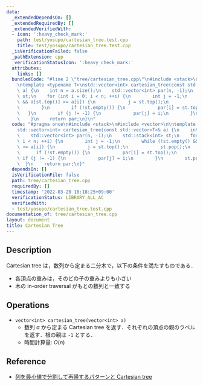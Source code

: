 ```yaml
---
data:
  _extendedDependsOn: []
  _extendedRequiredBy: []
  _extendedVerifiedWith:
  - icon: ':heavy_check_mark:'
    path: test/yosupo/cartesian_tree.test.cpp
    title: test/yosupo/cartesian_tree.test.cpp
  _isVerificationFailed: false
  _pathExtension: cpp
  _verificationStatusIcon: ':heavy_check_mark:'
  attributes:
    links: []
  bundledCode: "#line 2 \"tree/cartesian_tree.cpp\"\n#include <stack>\n#include <vector>\n\
    \ntemplate <typename T>\nstd::vector<int> cartesian_tree(const std::vector<T>&\
    \ a) {\n    int n = a.size();\n    std::vector<int> par(n, -1);\n    std::stack<int>\
    \ st;\n    for (int i = 0; i < n; ++i) {\n        int j = -1;\n        while (!st.empty()\
    \ && a[st.top()] >= a[i]) {\n            j = st.top();\n            st.pop();\n\
    \        }\n        if (!st.empty()) {\n            par[i] = st.top();\n     \
    \   }\n        if (j != -1) {\n            par[j] = i;\n        }\n        st.push(i);\n\
    \    }\n    return par;\n}\n"
  code: "#pragma once\n#include <stack>\n#include <vector>\n\ntemplate <typename T>\n\
    std::vector<int> cartesian_tree(const std::vector<T>& a) {\n    int n = a.size();\n\
    \    std::vector<int> par(n, -1);\n    std::stack<int> st;\n    for (int i = 0;\
    \ i < n; ++i) {\n        int j = -1;\n        while (!st.empty() && a[st.top()]\
    \ >= a[i]) {\n            j = st.top();\n            st.pop();\n        }\n  \
    \      if (!st.empty()) {\n            par[i] = st.top();\n        }\n       \
    \ if (j != -1) {\n            par[j] = i;\n        }\n        st.push(i);\n  \
    \  }\n    return par;\n}"
  dependsOn: []
  isVerificationFile: false
  path: tree/cartesian_tree.cpp
  requiredBy: []
  timestamp: '2022-03-20 18:18:25+09:00'
  verificationStatus: LIBRARY_ALL_AC
  verifiedWith:
  - test/yosupo/cartesian_tree.test.cpp
documentation_of: tree/cartesian_tree.cpp
layout: document
title: Cartesian Tree
---
```


## Description

Cartesian tree は，数列から定まる二分木で，以下の条件を満たすものである．
- 各頂点の重みは，そのどの子の重みよりも小さい
- 木の in-order traversal がもとの数列と一致する

## Operations

- `vector<int> cartesian_tree(vector<int> a)`
    - 数列 $a$ から定まる Cartesian tree を返す．それぞれの頂点の親のラベルを返す．根の親は `-1` とする．
    - 時間計算量: $O(n)$

## Reference

- [列を最小値で分割して再帰するパターンと Cartesian tree](https://kmyk.github.io/blog/blog/2020/07/27/recursion-on-cartesian-tree/)